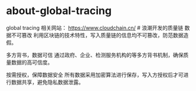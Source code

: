# about-global-tracing
global tracing 
相关网站： 
https://www.cloudchain.cn/    # 浪潮开发的质量链
          数据不可篡改
利用区块链的技术特性，写入质量链的信息均不可篡改，防范数据造假。


多方背书，数据可信
通过政府、企业、检测服务机构的等多方背书机制，确保质量数据的高可信度。


按需授权，保障数据安全
所有数据采用加密算法进行保存，写入方授权后才可进行数据共享，避免隐私数据泄露。
